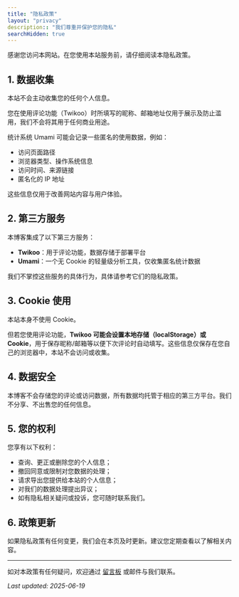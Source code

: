 ```yaml
---
title: "隐私政策"
layout: "privacy"
description:: "我们尊重并保护您的隐私"
searchHidden: true
---
```


感谢您访问本网站。在您使用本站服务前，请仔细阅读本隐私政策。

## 1. 数据收集

本站不会主动收集您的任何个人信息。

您在使用评论功能（Twikoo）时所填写的昵称、邮箱地址仅用于展示及防止滥用，我们不会将其用于任何商业用途。

统计系统 Umami 可能会记录一些匿名的使用数据，例如：

- 访问页面路径
- 浏览器类型、操作系统信息
- 访问时间、来源链接
- 匿名化的 IP 地址

这些信息仅用于改善网站内容与用户体验。

## 2. 第三方服务

本博客集成了以下第三方服务：

- **Twikoo**：用于评论功能，数据存储于部署平台
- **Umami**：一个无 Cookie 的轻量级分析工具，仅收集匿名统计数据

我们不掌控这些服务的具体行为，具体请参考它们的隐私政策。

## 3. Cookie 使用

本站本身不使用 Cookie。

但若您使用评论功能，**Twikoo 可能会设置本地存储（localStorage）或 Cookie**，用于保存昵称/邮箱等以便下次评论时自动填写。这些信息仅保存在您自己的浏览器中，本站不会访问或收集。

## 4. 数据安全

本博客不会存储您的评论或访问数据，所有数据均托管于相应的第三方平台。我们不分享、不出售您的任何信息。

## 5. 您的权利

您享有以下权利：

- 查询、更正或删除您的个人信息；  
- 撤回同意或限制对您数据的处理；  
- 请求导出您提供给本站的个人信息；  
- 对我们的数据处理提出异议；  
- 如有隐私相关疑问或投诉，您可随时联系我们。

## 6. 政策更新

如果隐私政策有任何变更，我们会在本页及时更新。建议您定期查看以了解相关内容。

---

如对本政策有任何疑问，欢迎通过 [留言板](/guestbook/) 或邮件与我们联系。

_Last updated: 2025-06-19_
